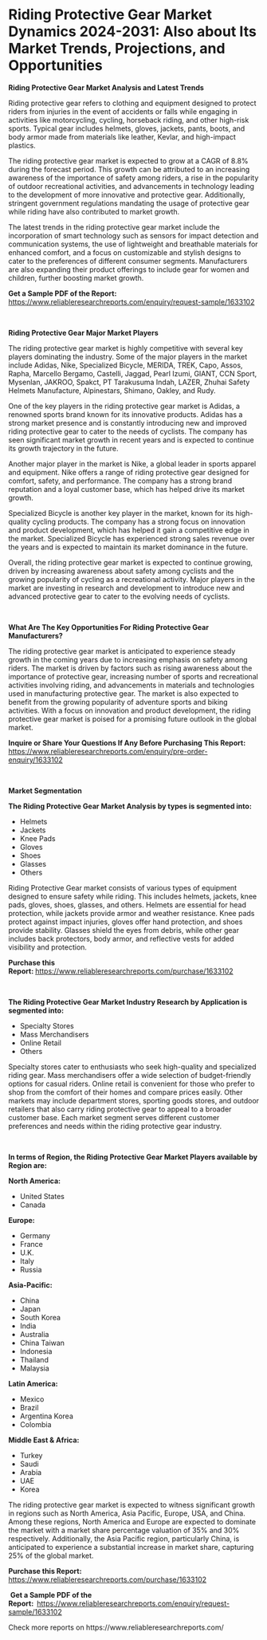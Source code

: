 <p><h1>Riding Protective Gear Market Dynamics 2024-2031: Also about Its Market Trends, Projections, and Opportunities</h1></p><p><strong>Riding Protective Gear Market Analysis and Latest Trends</strong></p>
<p><p>Riding protective gear refers to clothing and equipment designed to protect riders from injuries in the event of accidents or falls while engaging in activities like motorcycling, cycling, horseback riding, and other high-risk sports. Typical gear includes helmets, gloves, jackets, pants, boots, and body armor made from materials like leather, Kevlar, and high-impact plastics.</p><p>The riding protective gear market is expected to grow at a CAGR of 8.8% during the forecast period. This growth can be attributed to an increasing awareness of the importance of safety among riders, a rise in the popularity of outdoor recreational activities, and advancements in technology leading to the development of more innovative and protective gear. Additionally, stringent government regulations mandating the usage of protective gear while riding have also contributed to market growth.</p><p>The latest trends in the riding protective gear market include the incorporation of smart technology such as sensors for impact detection and communication systems, the use of lightweight and breathable materials for enhanced comfort, and a focus on customizable and stylish designs to cater to the preferences of different consumer segments. Manufacturers are also expanding their product offerings to include gear for women and children, further boosting market growth.</p></p>
<p><strong>Get a Sample PDF of the Report:&nbsp;</strong> <a href="https://www.reliableresearchreports.com/enquiry/request-sample/1633102">https://www.reliableresearchreports.com/enquiry/request-sample/1633102</a></p>
<p>&nbsp;</p>
<p><strong>Riding Protective Gear Major Market Players</strong></p>
<p><p>The riding protective gear market is highly competitive with several key players dominating the industry. Some of the major players in the market include Adidas, Nike, Specialized Bicycle, MERIDA, TREK, Capo, Assos, Rapha, Marcello Bergamo, Castelli, Jaggad, Pearl Izumi, GIANT, CCN Sport, Mysenlan, JAKROO, Spakct, PT Tarakusuma Indah, LAZER, Zhuhai Safety Helmets Manufacture, Alpinestars, Shimano, Oakley, and Rudy.</p><p>One of the key players in the riding protective gear market is Adidas, a renowned sports brand known for its innovative products. Adidas has a strong market presence and is constantly introducing new and improved riding protective gear to cater to the needs of cyclists. The company has seen significant market growth in recent years and is expected to continue its growth trajectory in the future.</p><p>Another major player in the market is Nike, a global leader in sports apparel and equipment. Nike offers a range of riding protective gear designed for comfort, safety, and performance. The company has a strong brand reputation and a loyal customer base, which has helped drive its market growth.</p><p>Specialized Bicycle is another key player in the market, known for its high-quality cycling products. The company has a strong focus on innovation and product development, which has helped it gain a competitive edge in the market. Specialized Bicycle has experienced strong sales revenue over the years and is expected to maintain its market dominance in the future.</p><p>Overall, the riding protective gear market is expected to continue growing, driven by increasing awareness about safety among cyclists and the growing popularity of cycling as a recreational activity. Major players in the market are investing in research and development to introduce new and advanced protective gear to cater to the evolving needs of cyclists.</p></p>
<p>&nbsp;</p>
<p><strong>What Are The Key Opportunities For Riding Protective Gear Manufacturers?</strong></p>
<p><p>The riding protective gear market is anticipated to experience steady growth in the coming years due to increasing emphasis on safety among riders. The market is driven by factors such as rising awareness about the importance of protective gear, increasing number of sports and recreational activities involving riding, and advancements in materials and technologies used in manufacturing protective gear. The market is also expected to benefit from the growing popularity of adventure sports and biking activities. With a focus on innovation and product development, the riding protective gear market is poised for a promising future outlook in the global market.</p></p>
<p><strong>Inquire or Share Your Questions If Any Before Purchasing This Report:</strong> <a href="https://www.reliableresearchreports.com/enquiry/pre-order-enquiry/1633102">https://www.reliableresearchreports.com/enquiry/pre-order-enquiry/1633102</a></p>
<p>&nbsp;</p>
<p><strong>Market Segmentation</strong></p>
<p><strong>The Riding Protective Gear Market Analysis by types is segmented into:</strong></p>
<p><ul><li>Helmets</li><li>Jackets</li><li>Knee Pads</li><li>Gloves</li><li>Shoes</li><li>Glasses</li><li>Others</li></ul></p>
<p><p>Riding Protective Gear market consists of various types of equipment designed to ensure safety while riding. This includes helmets, jackets, knee pads, gloves, shoes, glasses, and others. Helmets are essential for head protection, while jackets provide armor and weather resistance. Knee pads protect against impact injuries, gloves offer hand protection, and shoes provide stability. Glasses shield the eyes from debris, while other gear includes back protectors, body armor, and reflective vests for added visibility and protection.</p></p>
<p><strong>Purchase this Report:&nbsp;</strong><a href="https://www.reliableresearchreports.com/purchase/1633102">https://www.reliableresearchreports.com/purchase/1633102</a></p>
<p>&nbsp;</p>
<p><strong>The Riding Protective Gear Market Industry Research by Application is segmented into:</strong></p>
<p><ul><li>Specialty Stores</li><li>Mass Merchandisers</li><li>Online Retail</li><li>Others</li></ul></p>
<p><p>Specialty stores cater to enthusiasts who seek high-quality and specialized riding gear. Mass merchandisers offer a wide selection of budget-friendly options for casual riders. Online retail is convenient for those who prefer to shop from the comfort of their homes and compare prices easily. Other markets may include department stores, sporting goods stores, and outdoor retailers that also carry riding protective gear to appeal to a broader customer base. Each market segment serves different customer preferences and needs within the riding protective gear industry.</p></p>
<p>&nbsp;</p>
<p><strong>In terms of Region, the Riding Protective Gear Market Players available by Region are:</strong></p>
<p>
    <p> <strong> North America: </strong>
        <ul>
            <li>United States</li>
            <li>Canada</li>
        </ul>
        </p> 
    <p> <strong> Europe: </strong>
        <ul>
            <li>Germany</li>
            <li>France</li>
            <li>U.K.</li>
            <li>Italy</li>
            <li>Russia</li>
        </ul>
        </p> 
    <p> <strong> Asia-Pacific: </strong>
        <ul>
            <li>China</li>
            <li>Japan</li>
            <li>South Korea</li>
            <li>India</li>
            <li>Australia</li>
            <li>China Taiwan</li>
            <li>Indonesia</li>
            <li>Thailand</li>
            <li>Malaysia</li>
        </ul>
        </p> 
    <p> <strong> Latin America: </strong>
        <ul>
            <li>Mexico</li>
            <li>Brazil</li>
            <li>Argentina Korea</li>
            <li>Colombia</li>
        </ul>
        </p> 
    <p> <strong> Middle East & Africa: </strong>
        <ul>
            <li>Turkey</li>
            <li>Saudi</li>
            <li>Arabia</li>
            <li>UAE</li>
            <li>Korea</li>
        </ul>
    </p>
    </p>
<p><p>The riding protective gear market is expected to witness significant growth in regions such as North America, Asia Pacific, Europe, USA, and China. Among these regions, North America and Europe are expected to dominate the market with a market share percentage valuation of 35% and 30% respectively. Additionally, the Asia Pacific region, particularly China, is anticipated to experience a substantial increase in market share, capturing 25% of the global market.</p></p>
<p><strong>Purchase this Report: </strong><a href="https://www.reliableresearchreports.com/purchase/1633102">https://www.reliableresearchreports.com/purchase/1633102</a></p>
<p>&nbsp;<strong>Get a Sample PDF of the Report:&nbsp;&nbsp;</strong><a href="https://www.reliableresearchreports.com/enquiry/request-sample/1633102">https://www.reliableresearchreports.com/enquiry/request-sample/1633102</a></p>
<p><strong></strong></p>
<p>Check more reports on https://www.reliableresearchreports.com/</p>